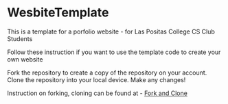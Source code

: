 # WesbiteTemplate
This is a template for a porfolio website - for Las Positas College CS Club Students

Follow these instruction if you want to use the template code to create your own website

Fork the repository to create a copy of the repository on your account. 
Clone the repository into your local device.
Make any changes! 


Instruction on forking, cloning can be found at - [Fork and Clone](https://docs.github.com/en/github/getting-started-with-github/fork-a-repo)
